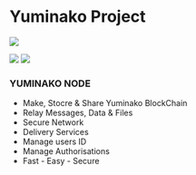 # Yuminako Project

![](https://pandao.github.io/editor.md/images/logos/editormd-logo-180x180.png)

![](https://img.shields.io/badge/Yuminako_Node-ALPHA_0.0.1-blue) ![](https://img.shields.io/badge/Yuminako-Project-green)

### YUMINAKO NODE

- Make, Stocre & Share Yuminako BlockChain
- Relay Messages, Data & Files
- Secure Network
- Delivery Services
- Manage users ID
- Manage Authorisations
- Fast - Easy - Secure

